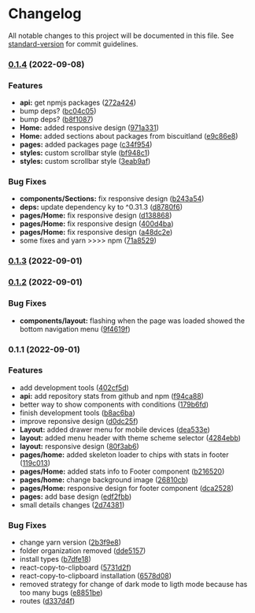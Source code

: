 # Changelog

All notable changes to this project will be documented in this file. See [standard-version](https://github.com/conventional-changelog/standard-version) for commit guidelines.

### [0.1.4](https://github.com/oasisjs/biscuit-web/compare/v0.1.3...v0.1.4) (2022-09-08)


### Features

* **api:** get npmjs packages ([272a424](https://github.com/oasisjs/biscuit-web/commit/272a4243d14443c8b7af6c61032ed04f16507438))
* bump deps? ([bc04c05](https://github.com/oasisjs/biscuit-web/commit/bc04c05bfb2dfa0e8711084b3d9c3552c7551645))
* bump deps? ([b8f1087](https://github.com/oasisjs/biscuit-web/commit/b8f10878d6e01bce5b2cf56653d12cdf09a44351))
* **Home:** added responsive design ([971a331](https://github.com/oasisjs/biscuit-web/commit/971a331d13804e4cd8b32d1f59b0af09efa28d24))
* **Home:** added sections about packages from biscuitland ([e9c86e8](https://github.com/oasisjs/biscuit-web/commit/e9c86e89646a5894de06c7eed98c7988bc60d699))
* **pages:** added packages page ([c34f954](https://github.com/oasisjs/biscuit-web/commit/c34f954069fd672170ef28ee175958d2873e0861))
* **styles:** custom scrollbar style ([bf948c1](https://github.com/oasisjs/biscuit-web/commit/bf948c1c18e2b89f73c36bea225d2ef63530d9ea))
* **styles:** custom scrollbar style ([3eab9af](https://github.com/oasisjs/biscuit-web/commit/3eab9afdfe8494318127efd4e479520e1a5f6f65))


### Bug Fixes

* **components/Sections:** fix responsive design ([b243a54](https://github.com/oasisjs/biscuit-web/commit/b243a543af697e7dffe0ba5601fc860e10905f57))
* **deps:** update dependency ky to ^0.31.3 ([d8780f6](https://github.com/oasisjs/biscuit-web/commit/d8780f6c2a5787de117b2734d07dc7296feddc85))
* **pages/Home:** fix responsive design ([d138868](https://github.com/oasisjs/biscuit-web/commit/d13886830df242e92fc6c83f29e1ac1b4b541831))
* **pages/Home:** fix responsive design ([400d4ba](https://github.com/oasisjs/biscuit-web/commit/400d4ba4cba350033bda68ed39b13a27d1784342))
* **pages/Home:** fix responsive design ([a48dc2e](https://github.com/oasisjs/biscuit-web/commit/a48dc2e9289485581992ff2a48f10a47c2278624))
* some fixes and yarn >>>> npm ([71a8529](https://github.com/oasisjs/biscuit-web/commit/71a85292934ef2a23d80789e93514122142534d1))

### [0.1.3](https://github.com/oasisjs/biscuit-web/compare/v0.1.2...v0.1.3) (2022-09-01)

### [0.1.2](https://github.com/oasisjs/biscuit-web/compare/v0.1.1...v0.1.2) (2022-09-01)


### Bug Fixes

* **components/layout:** flashing when the page was loaded showed the bottom navigation menu ([9f4619f](https://github.com/oasisjs/biscuit-web/commit/9f4619fd8991c32cce13bcf0b15fab857464f6a6))

### 0.1.1 (2022-09-01)


### Features

* add development tools ([402cf5d](https://github.com/oasisjs/biscuit-web/commit/402cf5d44bc0911a4884bc6251223e50953110e8))
* **api:** add repository stats from github and npm ([f94ca88](https://github.com/oasisjs/biscuit-web/commit/f94ca886fdcc68605775e134cf9451364186680f))
* better way to show components with conditions ([179b6fd](https://github.com/oasisjs/biscuit-web/commit/179b6fd6aeab700adc98c6ed87ea6d7517c60e39))
* finish development tools ([b8ac6ba](https://github.com/oasisjs/biscuit-web/commit/b8ac6ba9579ea92a6425bf50cd05b897bcb3cca1))
* improve reponsive design ([d0dc25f](https://github.com/oasisjs/biscuit-web/commit/d0dc25fa94f3a49c1127c506d2c85db0cede167b))
* **Layout:** added drawer menu for mobile devices ([dea533e](https://github.com/oasisjs/biscuit-web/commit/dea533e4ab58797216410ac8a8875dbf294d163e))
* **layout:** added menu header with theme scheme selector ([4284ebb](https://github.com/oasisjs/biscuit-web/commit/4284ebbe42636d2b2c68c52d81182faae4e5409e))
* **layout:** responsive design ([80f3ab6](https://github.com/oasisjs/biscuit-web/commit/80f3ab67add653bfc1947010615217dca0fc100a))
* **pages/home:** added skeleton loader to chips with stats in footer ([119c013](https://github.com/oasisjs/biscuit-web/commit/119c0130529167ea2c08bddeb81a605cf1018d56))
* **pages/Home:** added stats info to Footer component ([b216520](https://github.com/oasisjs/biscuit-web/commit/b216520e7aeb1ce5a5b8b44bff31d63353c380c7))
* **pages/home:** change background image ([26810cb](https://github.com/oasisjs/biscuit-web/commit/26810cbc8ae04af8cb5f52186eb00f05c828981d))
* **pages/Home:** responsive design for footer component ([dca2528](https://github.com/oasisjs/biscuit-web/commit/dca2528d151c73f84289e3a156de3936b8925bcf))
* **pages:** add base design ([edf2fbb](https://github.com/oasisjs/biscuit-web/commit/edf2fbbe3e3dc3610a8bf79299f8ec59779b1209))
* small details changes ([2d74381](https://github.com/oasisjs/biscuit-web/commit/2d743814fe1cf907e3c7da49e14fad320ee57865))


### Bug Fixes

* change yarn version ([2b3f9e8](https://github.com/oasisjs/biscuit-web/commit/2b3f9e81a36e43247a1d2995a8ffc966aa5e0abe))
* folder organization removed ([dde5157](https://github.com/oasisjs/biscuit-web/commit/dde51572b1d493ade73e4340643db55cfbc81d42))
* install types ([b7dfe18](https://github.com/oasisjs/biscuit-web/commit/b7dfe183bb9ec74d8c3d6773af4a617ce85c5987))
* react-copy-to-clipboard ([5731d2f](https://github.com/oasisjs/biscuit-web/commit/5731d2fd5a47a49b3aa011b51f4bfd71ac3b0896))
* react-copy-to-clipboard installation ([6578d08](https://github.com/oasisjs/biscuit-web/commit/6578d085c40c4afcd7bd33e567c6bf7c8f39f20f))
* removed strategy for change of dark mode to ligth mode because has too many bugs ([e8851be](https://github.com/oasisjs/biscuit-web/commit/e8851be1574a675cb4163a4e606fe8f8d46f26e3))
* routes ([d337d4f](https://github.com/oasisjs/biscuit-web/commit/d337d4f848ed9a1a2f3e3bf2772ed2cb075bfabe))
